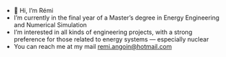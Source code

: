 - 👋 Hi, I’m Rémi
- I’m currently in the final year of a Master’s degree in Energy Engineering and Numerical Simulation  
- I’m interested in all kinds of engineering projects, with a strong preference for those related to energy systems — especially nuclear 
- You can reach me at my mail remi.angoin@hotmail.com

